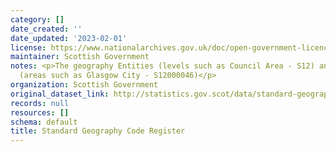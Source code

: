 ```yaml
---
category: []
date_created: ''
date_updated: '2023-02-01'
license: https://www.nationalarchives.gov.uk/doc/open-government-licence/version/3/
maintainer: Scottish Government
notes: <p>The geography Entities (levels such as Council Area - S12) and Instances
  (areas such as Glasgow City - S12000046)</p>
organization: Scottish Government
original_dataset_link: http://statistics.gov.scot/data/standard-geography-code-register
records: null
resources: []
schema: default
title: Standard Geography Code Register
---
```

